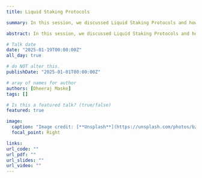 ```yaml
---
title: Liquid Staking Protocols

summary: In this session, we discussed Liquid Staking Protocols and how these various designs aim to address the scaling problem of L1. We particularly focused on factors contributing to efficiency gains (such as reduced decentralization, transaction bundling, decreased congestion, and off-chain computation) and how these measures will impact transaction fees and the long-term stability of the platforms.

abstract: In this session, we discussed Liquid Staking Protocols and how these various designs aim to address the scaling problem of L1. We particularly focused on factors contributing to efficiency gains (such as reduced decentralization, transaction bundling, decreased congestion, and off-chain computation) and how these measures will impact transaction fees and the long-term stability of the platforms.

# Talk date
date: "2025-01-19T00:00:00Z"
all_day: true

# do NOT alter this.
publishDate: "2025-01-01T00:00:00Z"

# aray of names for author
authors: [Dheeraj Maske]
tags: []

# Is this a featured talk? (true/false)
featured: true

image:
  caption: "Image credit: [**Unsplash**](https://unsplash.com/photos/bzdhc5b3Bxs)"
  focal_point: Right

links:
url_code: ""
url_pdf: ""
url_slides: ""
url_video: ""
---
```

